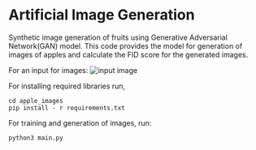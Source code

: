 # Artificial Image Generation
Synthetic image generation of fruits using Generative Adversarial Network(GAN) model. This code provides the model for generation of images of apples and calculate the FID score for the generated images.

For an input for images:
![input image](input_data/input_images/apples/r0_0.png)

For installing required libraries run, 
```
cd apple_images
pip install - r requirements.txt
```
For training and generation of images, run:
```
python3 main.py
```
